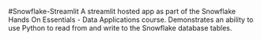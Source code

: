 #Snowflake-Streamlit 
A streamlit hosted app as part of the Snowflake Hands On Essentials - Data Applications course. Demonstrates an ability to use Python to read from and write to the Snowflake database tables.
